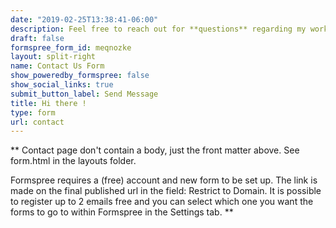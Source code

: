 ```yaml
---
date: "2019-02-25T13:38:41-06:00"
description: Feel free to reach out for **questions** regarding my work or if you are interested in **collaborating**.
draft: false
formspree_form_id: meqnozke
layout: split-right
name: Contact Us Form
show_poweredby_formspree: false
show_social_links: true
submit_button_label: Send Message
title: Hi there !
type: form
url: contact
---
```


** Contact page don't contain a body, just the front matter above.
See form.html in the layouts folder.

Formspree requires a (free) account and new form to be set up. The link is made on the final published url in the field: Restrict to Domain. It is possible to register up to 2 emails free and you can select which one you want the forms to go to within Formspree in the Settings tab.
**
